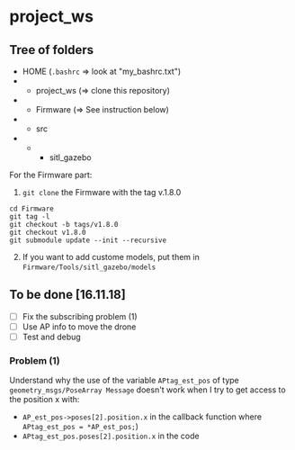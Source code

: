 # project_ws

## Tree of folders

* HOME (`.bashrc` => look at "my_bashrc.txt")
* * project_ws (=> clone this repository)
* * Firmware (=> See instruction below)
* * src
* * * sitl_gazebo


For the Firmware part:
1. `git clone` the Firmware with the tag v.1.8.0
```
cd Firmware
git tag -l
git checkout -b tags/v1.8.0
git checkout v1.8.0
git submodule update --init --recursive
```
2. If you want to add custome models, put them in 
`Firmware/Tools/sitl_gazebo/models`

## To be done [16.11.18]
- [ ] Fix the subscribing problem (1)
- [ ] Use AP info to move the drone
- [ ] Test and debug

### Problem (1)
Understand why the use of the variable `APtag_est_pos` of type `geometry_msgs/PoseArray Message` doesn't work when I try to get access to the position x with:
* `AP_est_pos->poses[2].position.x` in the callback function where `APtag_est_pos = *AP_est_pos;`)
* `APtag_est_pos.poses[2].position.x` in the code 
